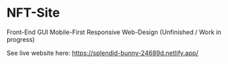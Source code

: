 # NFT-Site
Front-End GUI Mobile-First Responsive Web-Design
(Unfinished / Work in progress)

See live website here: https://splendid-bunny-24689d.netlify.app/
